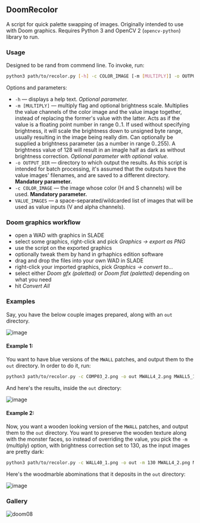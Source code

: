 ## DoomRecolor

A script for quick palette swapping of images.
Originally intended to use with Doom graphics.
Requires Python 3 and OpenCV 2 (`opencv-python`) library to run.

### Usage

Designed to be rand from commend line. To invoke, run:

```bash
python3 path/to/recolor.py [-h] -c COLOR_IMAGE [-m [MULTIPLY]] -o OUTPUT_DIR [VALUE_IMAGES...]
```

Options and parameters:
- `-h` — displays a help text. _Optional parameter._
- `-m [MULTIPLY]` — multiply flag and optional brightness scale.
Multiplies the value channels of the color image and the value image together,
instead of replacing the former's value with the latter.
Acts as if the value is a floating point number in range 0..1.
If used without specifying brightness, it will scale the brightness down to unsigned byte range,
usually resulting in the image being really dim.
Can optionally be supplied a brightness parameter (as a number in range 0..255).
A brightness value of 128 will result in an imagle half as dark as without brightness correction.
_Optional parameter with optional value._
- `-o OUTPUT_DIR` — directory to which output the results.
As this script is intended for batch processing, it's assumed that the outputs have the value images' filenames,
and are saved to a different directory.
**Mandatory parameter.**
- `-c COLOR_IMAGE` — the image whose color (H and S channels) will be used.
**Mandatory parameter.**
- `VALUE_IMAGES` — a space-separated/wildcarded list of images that will be used as value inputs
(V and alpha channels).

### Doom graphics workflow
- open a WAD with graphics in SLADE
- select some graphics, right-click and pick _Graphics -> export as PNG_
- use the script on the exported graphics
- optionally tweak them by hand in grhaphics edition software
- drag and drop the files into your own WAD in SLADE
- right-click your imported graphics, pick _Graphics -> convert to..._
- select either _Doom gfx (paletted)_ or _Doom flat (paletted)_ depending on what you need
- hit _Convert All_

###  Examples

Say, you have the below couple images prepared, along with an `out` directory.

![image](https://github.com/streaki/DoomRecolor/assets/65075598/fd08483d-a889-4de2-adb8-56d0adf2456d)

#### Example 1:
You want to have blue versions of the `MWALL` patches, and output them to the `out` directory.
In order to do it, run:
```bash
python3 path/to/recolor.py -c COMP03_2.png -o out MWALL4_2.png MWALL5_1.png
```
And here's the results, inside the `out` directory:

![image](https://github.com/streaki/DoomRecolor/assets/65075598/6e95217c-9335-4fe0-9432-fa5b203e2baf)

#### Example 2:
Now, you want a wooden looking version of the `MWALL` patches, and output them to the `out` directory.
You want to preserve the wooden texture along with the monster faces, so instead of overriding the value,
you pick the `-m` (multiply) option, with brightness correction set to 130, as the input images are pretty dark:
```bash
python3 path/to/recolor.py -c WALL40_1.png -o out -m 130 MWALL4_2.png MWALL5_1.png
```
Here's the woodmarble abominations that it deposits in the `out` directory:

![image](https://github.com/streaki/DoomRecolor/assets/65075598/099636a1-23eb-4284-9a86-e19e7673d4df)

### Gallery
![doom08](https://github.com/streaki/DoomRecolor/assets/65075598/d0793959-bc9a-4d03-9ea7-73fcf4f466bf)

